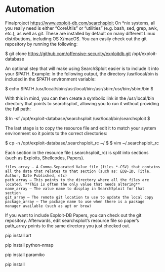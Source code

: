 # Automation
Finalproject
https://www.exploit-db.com/searchsploit
On *nix systems, all you really need is either “CoreUtils” or “utilities” (e.g. bash, sed, grep, awk, etc.), as well as git. These are installed by default on many different Linux distributions, including OS X/macOS.
You can easily check out the git repository by running the following:

$ git clone https://github.com/offensive-security/exploitdb.git /opt/exploit-database

An optional step that will make using SearchSploit easier is to include it into your $PATH.
Example: In the following output, the directory /usr/local/bin is included in the $PATH environment variable:

$ echo $PATH
/usr/local/sbin:/usr/local/bin:/usr/sbin:/usr/bin:/sbin:/bin
$

With this in mind, you can then create a symbolic link in the /usr/local/bin directory that points to searchsploit, allowing you to run it without providing the full path:

$ ln -sf /opt/exploit-database/searchsploit /usr/local/bin/searchsploit
$

The last stage is to copy the resource file and edit it to match your system environment so it points to the correct directories:

$ cp -n /opt/exploit-database/.searchsploit_rc ~/
$
$ vim ~/.searchsploit_rc

Each section in the resource file (.searchsploit_rc) is split into sections (such as Exploits, Shellcodes, Papers).

    files_array – A Comma-Separated Value file (files_*.CSV) that contains all the data that relates to that section (such as: EDB-ID, Title, Author, Date Published, etc)
    path_array – This points to the directory where all the files are located. **This is often the only value that needs altering**
    name_array – The value name to display in SearchSploit for that section
    git_array – The remote git location to use to update the local copy
    package_array – The package name to use when there is a package manager available (such as apt or brew)

If you want to include Exploit-DB Papers, you can check out the git repository. Afterwards, edit searchsploit’s resource file so paper’s path_array points to the same directory you just checked out.


pip install art

pip install python-nmap

pip install paramiko

pip install 

